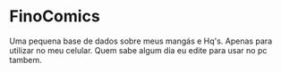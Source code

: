 # FinoComics
Uma pequena base de dados sobre meus mangás e Hq's.
Apenas para utilizar no meu celular.
Quem sabe algum dia eu edite para usar no pc tambem.
